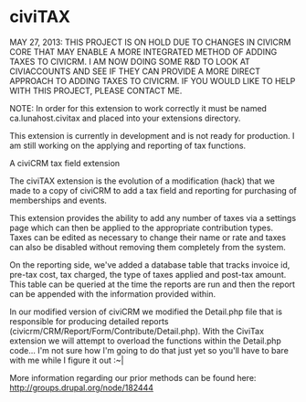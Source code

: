 civiTAX
=======

MAY 27, 2013: THIS PROJECT IS ON HOLD DUE TO CHANGES IN CIVICRM CORE THAT MAY ENABLE A MORE INTEGRATED METHOD OF ADDING TAXES TO CIVICRM. I AM NOW DOING SOME R&D TO LOOK AT CIVIACCOUNTS AND SEE IF THEY CAN PROVIDE A MORE DIRECT APPROACH TO ADDING TAXES TO CIVICRM. IF YOU WOULD LIKE TO HELP WITH THIS PROJECT, PLEASE CONTACT ME.

NOTE: In order for this extension to work correctly it must be named ca.lunahost.civitax and placed into your extensions directory.

This extension is currently in development and is not ready for production. I am still working on the applying and reporting of tax functions.

A civiCRM tax field extension 

The civiTAX extension is the evolution of a modification (hack) that we made to a copy of civiCRM to add a tax field and reporting for purchasing of memberships and events.

This extension provides the ability to add any number of taxes via a settings page which can then be applied to the appropriate contribution types. Taxes can be edited as necessary to change their name or rate and taxes can also be disabled without removing them completely from the system.

On the reporting side, we've added a database table that tracks invoice id, pre-tax cost, tax charged, the type of taxes applied and post-tax amount. This table can be queried at the time the reports are run and then the report can be appended with the information provided within. 

In our modified version of civiCRM we modified the Detail.php file that is responsible for producing detailed reports (civicrm/CRM/Report/Form/Contribute/Detail.php). With the CiviTax extension we will attempt to overload the functions within the Detail.php code... I'm not sure how I'm going to do that just yet so you'll have to bare with me while I figure it out :~|

More information regarding our prior methods can be found here: http://groups.drupal.org/node/182444 
